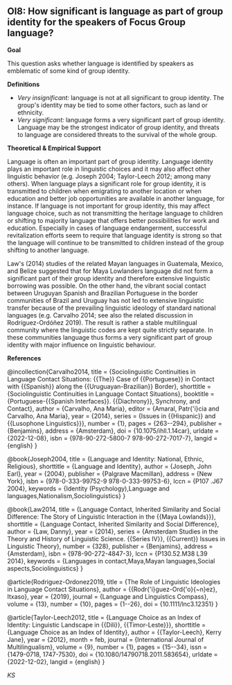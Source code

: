 
## OI8: How significant is language as part of group identity for the speakers of Focus Group language?



**Goal**

This question asks whether language is identified by speakers as emblematic of some kind of group identity.



**Definitions**

- *Very insignificant:* language is not at all significant to group identity. The group's identity may be tied to some other factors, such as land or ethnicity.
- *Very significant:* language forms a very significant part of group identity. Language may be the strongest indicator of group identity, and threats to language are considered threats to the survival of the whole group.




**Theoretical & Empirical Support**

Language is often an important part of group identity. Language identity plays an important role in linguistic choices and it may also affect other linguistic behavior (e.g. Joseph 2004; Taylor-Leech 2012; among many others). When language plays a significant role for group identity, it is transmitted to children when emigrating to another location or when education and better job opportunities are available in another language, for instance. If language is not important for group identity, this may affect language choice, such as not transmitting the heritage language to children or shifting to majority language that offers better possibilities for work and education. Especially in cases of language endangerment, successful revitalization efforts seem to require that language identity is strong so that the language will continue to be transmitted to children instead of the group shifting to another language.



Law's (2014) studies of the related Mayan languages in Guatemala, Mexico, and Belize suggested that for Maya Lowlanders language did not form a significant part of their group identity and therefore extensive linguistic borrowing was possible. On the other hand, the vibrant social contact between Uruguyan Spanish and Brazilian Portuguese in the border communities of Brazil and Uruguay has not led to extensive linguistic transfer because of the prevailing linguistic ideology of standard national languages (e.g. Carvalho 2014; see also the related discussion in Rodríguez-Ordóñez 2019). The result is rather a stable multilingual community where the linguistic codes are kept quite strictly separate. In these communities language thus forms a very significant part of group identity with major influence on linguistic behaviour.


**References**

@incollection{Carvalho2014,
  title = {Sociolinguistic Continuities in Language Contact Situations: {{The}} Case of {{Portuguese}} in Contact with {{Spanish}} along the {{Uruguayan-Brazilian}} Border},
  shorttitle = {Sociolinguistic Continuities in Language Contact Situations},
  booktitle = {Portuguese-{{Spanish Interfaces}}. {{Diachrony}}, Synchrony, and Contact},
  author = {Carvalho, Ana Maria},
  editor = {Amaral, Patr{\'i}cia and Carvalho, Ana Maria},
  year = {2014},
  series = {Issues in {{Hispanic}} and {{Lusophone Linguistics}}},
  number = {1},
  pages = {263--294},
  publisher = {Benjamins},
  address = {Amsterdam},
  doi = {10.1075/ihll.1.14car},
  urldate = {2022-12-08},
  isbn = {978-90-272-5800-7 978-90-272-7017-7},
  langid = {english}
}

@book{Joseph2004,
  title = {Language and Identity: National, Ethnic, Religious},
  shorttitle = {Language and Identity},
  author = {Joseph, John Earl},
  year = {2004},
  publisher = {Palgrave Macmillan},
  address = {New York},
  isbn = {978-0-333-99752-9 978-0-333-99753-6},
  lccn = {P107 .J67 2004},
  keywords = {Identity (Psychology),Language and languages,Nationalism,Sociolinguistics}
}

@book{Law2014,
  title = {Language Contact, Inherited Similarity and Social Difference: The Story of Linguistic Interaction in the {{Maya Lowlands}}},
  shorttitle = {Language Contact, Inherited Similarity and Social Difference},
  author = {Law, Danny},
  year = {2014},
  series = {Amsterdam Studies in the Theory and History of Linguistic Science. {{Series IV}}, {{Current}} Issues in Linguistic Theory},
  number = {328},
  publisher = {Benjamins},
  address = {Amsterdam},
  isbn = {978-90-272-4847-3},
  lccn = {P130.52.M38 L39 2014},
  keywords = {Languages in contact,Maya,Mayan languages,Social aspects,Sociolinguistics}
}

@article{Rodriguez-Ordonez2019,
  title = {The Role of Linguistic Ideologies in Language Contact Situations},
  author = {{Rodr{\'i}guez-Ord{\'o}{\~n}ez}, Itxaso},
  year = {2019},
  journal = {Language and Linguistics Compass},
  volume = {13},
  number = {10},
  pages = {1--26},
  doi = {10.1111/lnc3.12351}
}

@article{Taylor-Leech2012,
  title = {Language Choice as an Index of Identity: Linguistic Landscape in {{Dili}}, {{Timor-Leste}}},
  shorttitle = {Language Choice as an Index of Identity},
  author = {{Taylor-Leech}, Kerry Jane},
  year = {2012},
  month = feb,
  journal = {International Journal of Multilingualism},
  volume = {9},
  number = {1},
  pages = {15--34},
  issn = {1479-0718, 1747-7530},
  doi = {10.1080/14790718.2011.583654},
  urldate = {2022-12-02},
  langid = {english}
}

*KS*
